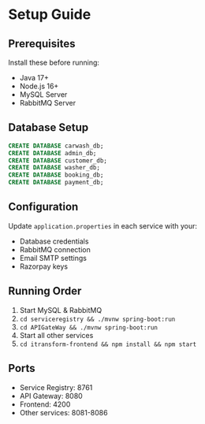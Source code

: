 # Setup Guide

## Prerequisites
Install these before running:
- Java 17+
- Node.js 16+
- MySQL Server
- RabbitMQ Server

## Database Setup
```sql
CREATE DATABASE carwash_db;
CREATE DATABASE admin_db;
CREATE DATABASE customer_db;
CREATE DATABASE washer_db;
CREATE DATABASE booking_db;
CREATE DATABASE payment_db;
```

## Configuration
Update `application.properties` in each service with your:
- Database credentials
- RabbitMQ connection
- Email SMTP settings
- Razorpay keys

## Running Order
1. Start MySQL & RabbitMQ
2. `cd serviceregistry && ./mvnw spring-boot:run`
3. `cd APIGateWay && ./mvnw spring-boot:run`
4. Start all other services
5. `cd itransform-frontend && npm install && npm start`

## Ports
- Service Registry: 8761
- API Gateway: 8080
- Frontend: 4200
- Other services: 8081-8086